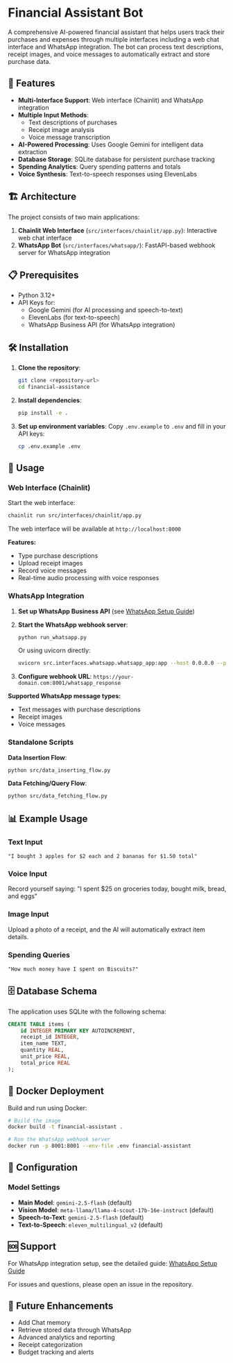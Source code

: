 # Financial Assistant Bot

A comprehensive AI-powered financial assistant that helps users track their purchases and expenses through multiple interfaces including a web chat interface and WhatsApp integration. The bot can process text descriptions, receipt images, and voice messages to automatically extract and store purchase data.

## 🚀 Features

- **Multi-Interface Support**: Web interface (Chainlit) and WhatsApp integration
- **Multiple Input Methods**: 
  - Text descriptions of purchases
  - Receipt image analysis
  - Voice message transcription
- **AI-Powered Processing**: Uses Google Gemini for intelligent data extraction
- **Database Storage**: SQLite database for persistent purchase tracking
- **Spending Analytics**: Query spending patterns and totals
- **Voice Synthesis**: Text-to-speech responses using ElevenLabs

## 🏗️ Architecture

The project consists of two main applications:

1. **Chainlit Web Interface** (`src/interfaces/chainlit/app.py`): Interactive web chat interface
2. **WhatsApp Bot** (`src/interfaces/whatsapp/`): FastAPI-based webhook server for WhatsApp integration

## 📋 Prerequisites

- Python 3.12+
- API Keys for:
  - Google Gemini (for AI processing and speech-to-text)
  - ElevenLabs (for text-to-speech)
  - WhatsApp Business API (for WhatsApp integration)

## 🛠️ Installation

1. **Clone the repository**:
   ```bash
   git clone <repository-url>
   cd financial-assistance
   ```

2. **Install dependencies**:
   ```bash
   pip install -e .
   ```

3. **Set up environment variables**:
   Copy `.env.example` to `.env` and fill in your API keys:
   ```bash
   cp .env.example .env
   ```


## 🚀 Usage

### Web Interface (Chainlit)

Start the web interface:
```bash
chainlit run src/interfaces/chainlit/app.py
```

The web interface will be available at `http://localhost:8000`

**Features:**
- Type purchase descriptions
- Upload receipt images
- Record voice messages 
- Real-time audio processing with voice responses

### WhatsApp Integration

1. **Set up WhatsApp Business API** (see [WhatsApp Setup Guide](docs/setup_whatsapp.md))

2. **Start the WhatsApp webhook server**:
   ```bash
   python run_whatsapp.py
   ```
   
   Or using uvicorn directly:
   ```bash
   uvicorn src.interfaces.whatsapp.whatsapp_app:app --host 0.0.0.0 --port 8001
   ```

3. **Configure webhook URL**: `https://your-domain.com:8001/whatsapp_response`

**Supported WhatsApp message types:**
- Text messages with purchase descriptions
- Receipt images
- Voice messages

### Standalone Scripts

**Data Insertion Flow**:
```bash
python src/data_inserting_flow.py
```

**Data Fetching/Query Flow**:
```bash
python src/data_fetching_flow.py
```

## 📊 Example Usage

### Text Input
```
"I bought 3 apples for $2 each and 2 bananas for $1.50 total"
```

### Voice Input
Record yourself saying: "I spent $25 on groceries today, bought milk, bread, and eggs"

### Image Input
Upload a photo of a receipt, and the AI will automatically extract item details.

### Spending Queries
```
"How much money have I spent on Biscuits?"
```

## 🗄️ Database Schema

The application uses SQLite with the following schema:

```sql
CREATE TABLE items (
    id INTEGER PRIMARY KEY AUTOINCREMENT,
    receipt_id INTEGER,
    item_name TEXT,
    quantity REAL,
    unit_price REAL,
    total_price REAL
);
```

## 🐳 Docker Deployment

Build and run using Docker:

```bash
# Build the image
docker build -t financial-assistant .

# Run the WhatsApp webhook server
docker run -p 8001:8001 --env-file .env financial-assistant
```

## 🔧 Configuration

### Model Settings
- **Main Model**: `gemini-2.5-flash` (default)
- **Vision Model**: `meta-llama/llama-4-scout-17b-16e-instruct` (default)
- **Speech-to-Text**: `gemini-2.5-flash` (default)
- **Text-to-Speech**: `eleven_multilingual_v2` (default)


## 🆘 Support

For WhatsApp integration setup, see the detailed guide: [WhatsApp Setup Guide](docs/setup_whatsapp.md)

For issues and questions, please open an issue in the repository.

## 🔮 Future Enhancements

- Add Chat memory
- Retrieve stored data through WhatsApp
- Advanced analytics and reporting
- Receipt categorization
- Budget tracking and alerts
